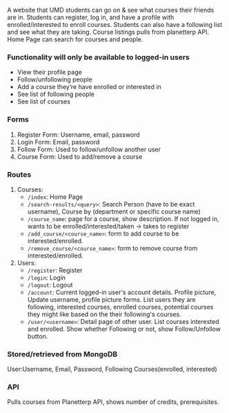 A website that UMD students can go on & see what courses their friends are in. Students can register, log in, and have a profile with enrolled/interested to enroll courses. Students can also have a following list and see what they are taking. Course listings pulls from planetterp API. Home Page can search for courses and people.

### Functionality will only be available to logged-in users
- View their profile page
- Follow/unfollowing people
- Add a course they’re have enrolled or interested in
- See list of following people
- See list of courses

### Forms
1. Register Form: Username, email, password 
2. Login Form: Email, password 
3. Follow Form: Used to follow/unfollow another user
4. Course Form: Used to add/remove a course

### Routes
1. Courses:
    - `/index`: Home Page
    - `/search-results/<query>`: Search Person (have to be exact username), Course by (department or specific course name)
    - `/course_name`: page for a course, show description. If not logged in, wants to be enrolled/interested/taken → takes to register
    - `/add_course/<course_name>`: form to add course to be interested/enrolled.
    - `/remove_course/<course_name>`: form to remove course from interested/enrolled.
2. Users: 
    - `/register`: Register
    - `/login`: Login
    - `/logout`: Logout
    - `/account`: Current logged-in user's account details. Profile picture, Update username, profile picture forms. List users they are following, interested courses, enrolled courses, potential courses they might like based on the their following's courses. 
    - `/user/<username>`: Detail page of other user. List courses interested and enrolled. Show whether Following or not, show Follow/Unfollow button. 

### Stored/retrieved from MongoDB
User:Username, Email, Password, Following Courses(enrolled, interested)

### API
Pulls courses from Planetterp API, shows number of credits, prerequisites.
